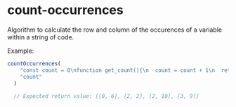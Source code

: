 # count-occurrences

Algorithm to calculate the row and column of the occurences of a variable within a string of code.

Example:

```javascript
countOccurrences(
    "const count = 0\nfunction get_count(){\n  count = count + 1\n  return count\n}",
    "count"
  )
  
  // Expected return value: [[0, 6], [2, 2], [2, 10], [3, 9]]
```
